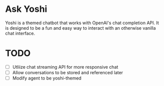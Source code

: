 # Ask Yoshi
Yoshi is a themed chatbot that works with OpenAI's chat completion API. It is designed to be a fun and easy way to interact with an otherwise vanilla chat interface.

# TODO
- [ ] Utliize chat streaming API for more responsive chat
- [ ] Allow conversations to be stored and referenced later
- [ ] Modify agent to be yoshi-themed